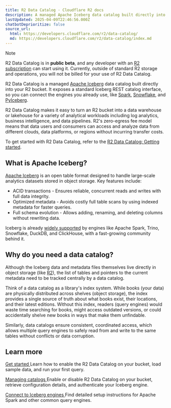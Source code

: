```yaml
---
title: R2 Data Catalog · Cloudflare R2 docs
description: A managed Apache Iceberg data catalog built directly into R2 buckets.
lastUpdated: 2025-04-09T22:46:56.000Z
chatbotDeprioritize: false
source_url:
  html: https://developers.cloudflare.com/r2/data-catalog/
  md: https://developers.cloudflare.com/r2/data-catalog/index.md
---
```


Note

R2 Data Catalog is in **public beta**, and any developer with an [R2 subscription](https://developers.cloudflare.com/r2/pricing/) can start using it. Currently, outside of standard R2 storage and operations, you will not be billed for your use of R2 Data Catalog.

R2 Data Catalog is a managed [Apache Iceberg](https://iceberg.apache.org/) data catalog built directly into your R2 bucket. It exposes a standard Iceberg REST catalog interface, so you can connect the engines you already use, like [Spark](https://developers.cloudflare.com/r2/data-catalog/config-examples/spark-scala/), [Snowflake](https://developers.cloudflare.com/r2/data-catalog/config-examples/snowflake/), and [PyIceberg](https://developers.cloudflare.com/r2/data-catalog/config-examples/pyiceberg/).

R2 Data Catalog makes it easy to turn an R2 bucket into a data warehouse or lakehouse for a variety of analytical workloads including log analytics, business intelligence, and data pipelines. R2's zero-egress fee model means that data users and consumers can access and analyze data from different clouds, data platforms, or regions without incurring transfer costs.

To get started with R2 Data Catalog, refer to the [R2 Data Catalog: Getting started](https://developers.cloudflare.com/r2/data-catalog/get-started/).

## What is Apache Iceberg?

[Apache Iceberg](https://iceberg.apache.org/) is an open table format designed to handle large-scale analytics datasets stored in object storage. Key features include:

* ACID transactions - Ensures reliable, concurrent reads and writes with full data integrity.
* Optimized metadata - Avoids costly full table scans by using indexed metadata for faster queries.
* Full schema evolution - Allows adding, renaming, and deleting columns without rewriting data.

Iceberg is already [widely supported](https://iceberg.apache.org/vendors/) by engines like Apache Spark, Trino, Snowflake, DuckDB, and ClickHouse, with a fast-growing community behind it.

## Why do you need a data catalog?

Although the Iceberg data and metadata files themselves live directly in object storage (like [R2](https://developers.cloudflare.com/r2/)), the list of tables and pointers to the current metadata need to be tracked centrally by a data catalog.

Think of a data catalog as a library's index system. While books (your data) are physically distributed across shelves (object storage), the index provides a single source of truth about what books exist, their locations, and their latest editions. Without this index, readers (query engines) would waste time searching for books, might access outdated versions, or could accidentally shelve new books in ways that make them unfindable.

Similarly, data catalogs ensure consistent, coordinated access, which allows multiple query engines to safely read from and write to the same tables without conflicts or data corruption.

## Learn more

[Get started ](https://developers.cloudflare.com/r2/data-catalog/get-started/)Learn how to enable the R2 Data Catalog on your bucket, load sample data, and run your first query.

[Managing catalogs ](https://developers.cloudflare.com/r2/data-catalog/manage-catalogs/)Enable or disable R2 Data Catalog on your bucket, retrieve configuration details, and authenticate your Iceberg engine.

[Connect to Iceberg engines ](https://developers.cloudflare.com/r2/data-catalog/config-examples/)Find detailed setup instructions for Apache Spark and other common query engines.
